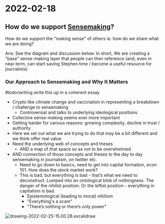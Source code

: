 # 2022-02-18

## How do we support [Sensemaking](../meta/sensemaking.md)?

How do we support the "making sense" of others ie. how do we share what we are doing?

Ans: See the diagram and discussion below. In short, We are creating a "base" sense-making layer that people can then reference (and, even in near term, can start saving Stephen time / become a useful resource for journalists)

### Our Approach to Sensemaking and Why It Matters

#todo/writing write this up in a coherent essay

- Crypto like climate change and vaccination in representing a breakdown / challenge to sensemaking
  - Controversial and talks to underlying ideological positions
- Collective sense-making seems ever more important
- Getting harder for various reasons: growing complexity, decline in trust / authority
- Here we set out what we are trying to do that may be a bit different and we think offer real value
- Need the underlying web of concepts and theses
  - AND a map of that space so as not to be overwhelmed
- AND connection of those concepts and theses to the day to day sensemaking in journalism, on twitter etc.
  - Need to go down to basics, need to get into capital formation, econ 101. How does the stock market work? 
  - This is bad, but everything is bad - that’s what we need to deconstruct. Lumped into an ontological blob of nothingness. The danger of the nihilist position. Or the leftist position - everything in capitalism is bad. 
    - Epistemological (leading to moral) nihilism
    - "Everything's a scam"  
    - "There’s nothing or there’s only power"


![drawing-2022-02-25-15.00.28.excalidraw](sensemaking-knowledge-graph-2-layers-2022-02-25.excalidraw.svg)